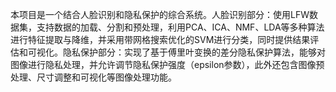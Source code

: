 本项目是一个结合人脸识别和隐私保护的综合系统。人脸识别部分：使用LFW数据集，支持数据的加载、分割和预处理，利用PCA、ICA、NMF、LDA等多种算法进行特征提取与降维，并采用带网格搜索优化的SVM进行分类，同时提供结果评估和可视化。隐私保护部分：实现了基于傅里叶变换的差分隐私保护算法，能够对图像进行隐私处理，并允许调节隐私保护强度（epsilon参数），此外还包含图像预处理、尺寸调整和可视化等图像处理功能。